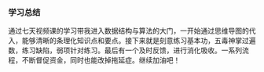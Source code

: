 ### 学习总结
通过七天视频课的学习带我进入数据结构与算法的大门，一开始通过思维导图的代入，能够清晰的条理化知识点和要点。接下来就是刻意练习基本功，五毒神掌过遍数，练习缺陷，弱项针对练习。最后有一个及时反馈，进行消化吸收。一系列流程，不断督促资金，同时也能改掉拖延症。继续加油吧！



